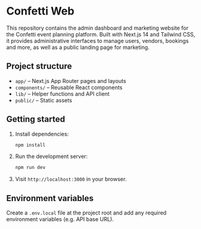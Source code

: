 # Confetti Web

This repository contains the admin dashboard and marketing website for the Confetti event planning platform. Built with Next.js 14 and Tailwind CSS, it provides administrative interfaces to manage users, vendors, bookings and more, as well as a public landing page for marketing.

## Project structure

* `app/` – Next.js App Router pages and layouts
* `components/` – Reusable React components
* `lib/` – Helper functions and API client
* `public/` – Static assets

## Getting started

1. Install dependencies:
   ```bash
   npm install
   ```
2. Run the development server:
   ```bash
   npm run dev
   ```
3. Visit `http://localhost:3000` in your browser.

## Environment variables

Create a `.env.local` file at the project root and add any required environment variables (e.g. API base URL).
